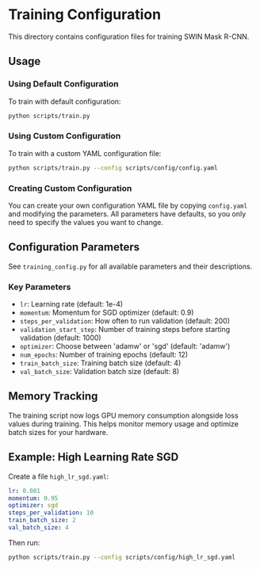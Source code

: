 # Training Configuration

This directory contains configuration files for training SWIN Mask R-CNN.

## Usage

### Using Default Configuration

To train with default configuration:

```bash
python scripts/train.py
```

### Using Custom Configuration

To train with a custom YAML configuration file:

```bash
python scripts/train.py --config scripts/config/config.yaml
```

### Creating Custom Configuration

You can create your own configuration YAML file by copying `config.yaml` and modifying the parameters. All parameters have defaults, so you only need to specify the values you want to change.

## Configuration Parameters

See `training_config.py` for all available parameters and their descriptions.

### Key Parameters

- `lr`: Learning rate (default: 1e-4)
- `momentum`: Momentum for SGD optimizer (default: 0.9)
- `steps_per_validation`: How often to run validation (default: 200)
- `validation_start_step`: Number of training steps before starting validation (default: 1000)
- `optimizer`: Choose between 'adamw' or 'sgd' (default: 'adamw')
- `num_epochs`: Number of training epochs (default: 12)
- `train_batch_size`: Training batch size (default: 4)
- `val_batch_size`: Validation batch size (default: 8)

## Memory Tracking

The training script now logs GPU memory consumption alongside loss values during training. This helps monitor memory usage and optimize batch sizes for your hardware.

## Example: High Learning Rate SGD

Create a file `high_lr_sgd.yaml`:

```yaml
lr: 0.001
momentum: 0.95
optimizer: sgd
steps_per_validation: 10
train_batch_size: 2
val_batch_size: 4
```

Then run:

```bash
python scripts/train.py --config scripts/config/high_lr_sgd.yaml
```